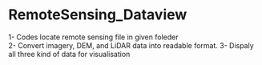 # RemoteSensing_Dataview

1- Codes locate remote sensing file in given foleder  
2- Convert imagery, DEM, and LiDAR data into readable format.
3- Dispaly all three kind of data for visualisation

